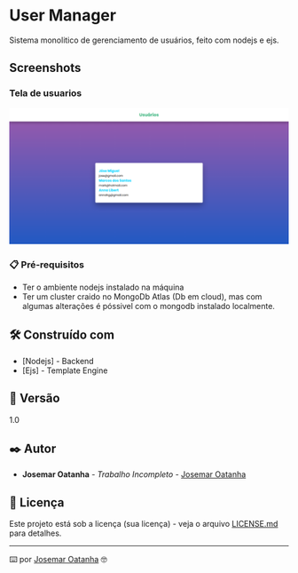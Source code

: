 # User Manager

Sistema monolitico de gerenciamento de usuários, feito com nodejs e ejs.

## Screenshots

### Tela de usuarios

![Tela de Usuários](https://github.com/joshaodev/users-manager/blob/main/screenshots/usersList.png)


### 📋 Pré-requisitos

* Ter o ambiente nodejs instalado na máquina 
* Ter um cluster craido no MongoDb Atlas (Db em cloud), mas com algumas alterações é póssivel com o mongodb instalado localmente.

## 🛠️ Construído com

* [Nodejs] - Backend
* [Ejs] - Template Engine

## 📌 Versão

1.0 

## ✒️ Autor

* **Josemar Oatanha** - *Trabalho Incompleto* - [Josemar Oatanha](https://github.com/joshaodev)

## 📄 Licença

Este projeto está sob a licença (sua licença) - veja o arquivo [LICENSE.md](https://github.com/usuario/projeto/licenca) para detalhes.

---
⌨️ por [Josemar Oatanha](https://gist.github.com/joshaodev) 🤓
